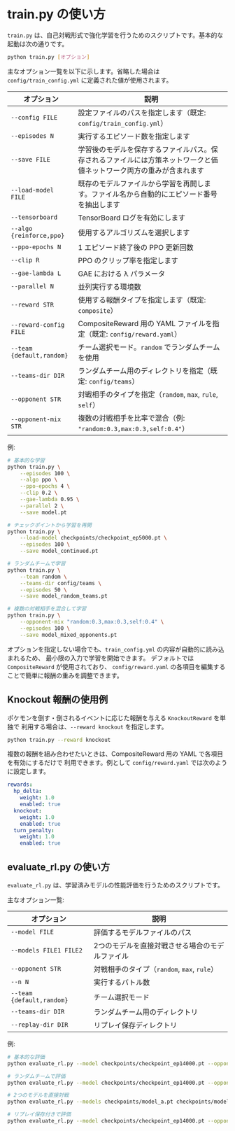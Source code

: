 # train.py の使い方

`train.py` は、自己対戦形式で強化学習を行うためのスクリプトです。基本的な起動は次の通りです。

```bash
python train.py [オプション]
```

主なオプション一覧を以下に示します。省略した場合は `config/train_config.yml` に定義された値が使用されます。

| オプション | 説明 |
|------------|------|
| `--config FILE` | 設定ファイルのパスを指定します（既定: `config/train_config.yml`） |
| `--episodes N` | 実行するエピソード数を指定します |
| `--save FILE` | 学習後のモデルを保存するファイルパス。保存されるファイルには方策ネットワークと価値ネットワーク両方の重みが含まれます |
| `--load-model FILE` | 既存のモデルファイルから学習を再開します。ファイル名から自動的にエピソード番号を抽出します |
| `--tensorboard` | TensorBoard ログを有効にします |
| `--algo {reinforce,ppo}` | 使用するアルゴリズムを選択します |
| `--ppo-epochs N` | 1 エピソード終了後の PPO 更新回数 |
| `--clip R` | PPO のクリップ率を指定します |
| `--gae-lambda L` | GAE における λ パラメータ |
| `--parallel N` | 並列実行する環境数 |
| `--reward STR` | 使用する報酬タイプを指定します（既定: `composite`） |
| `--reward-config FILE` | CompositeReward 用の YAML ファイルを指定（既定: `config/reward.yaml`） |
| `--team {default,random}` | チーム選択モード。`random` でランダムチームを使用 |
| `--teams-dir DIR` | ランダムチーム用のディレクトリを指定（既定: `config/teams`） |
| `--opponent STR` | 対戦相手のタイプを指定（`random`, `max`, `rule`, `self`） |
| `--opponent-mix STR` | 複数の対戦相手を比率で混合（例: `"random:0.3,max:0.3,self:0.4"`） |

例:

```bash
# 基本的な学習
python train.py \
    --episodes 100 \
    --algo ppo \
    --ppo-epochs 4 \
    --clip 0.2 \
    --gae-lambda 0.95 \
    --parallel 2 \
    --save model.pt

# チェックポイントから学習を再開
python train.py \
    --load-model checkpoints/checkpoint_ep5000.pt \
    --episodes 100 \
    --save model_continued.pt

# ランダムチームで学習
python train.py \
    --team random \
    --teams-dir config/teams \
    --episodes 50 \
    --save model_random_teams.pt

# 複数の対戦相手を混合して学習
python train.py \
    --opponent-mix "random:0.3,max:0.3,self:0.4" \
    --episodes 100 \
    --save model_mixed_opponents.pt
```

オプションを指定しない場合でも、`train_config.yml` の内容が自動的に読み込まれるため、
最小限の入力で学習を開始できます。
デフォルトでは `CompositeReward` が使用されており、
`config/reward.yaml` の各項目を編集することで簡単に報酬の重みを調整できます。

## Knockout 報酬の使用例

ポケモンを倒す・倒されるイベントに応じた報酬を与える `KnockoutReward` を単独で
利用する場合は、`--reward knockout` を指定します。

```bash
python train.py --reward knockout
```

複数の報酬を組み合わせたいときは、CompositeReward 用の YAML で各項目を有効にするだけで
利用できます。例として `config/reward.yaml` では次のように設定します。

```yaml
rewards:
  hp_delta:
    weight: 1.0
    enabled: true
  knockout:
    weight: 1.0
    enabled: true
  turn_penalty:
    weight: 1.0
    enabled: true
```

## evaluate_rl.py の使い方

`evaluate_rl.py` は、学習済みモデルの性能評価を行うためのスクリプトです。

主なオプション一覧:

| オプション | 説明 |
|------------|------|
| `--model FILE` | 評価するモデルファイルのパス |
| `--models FILE1 FILE2` | 2つのモデルを直接対戦させる場合のモデルファイル |
| `--opponent STR` | 対戦相手のタイプ（`random`, `max`, `rule`） |
| `--n N` | 実行するバトル数 |
| `--team {default,random}` | チーム選択モード |
| `--teams-dir DIR` | ランダムチーム用のディレクトリ |
| `--replay-dir DIR` | リプレイ保存ディレクトリ |

例:

```bash
# 基本的な評価
python evaluate_rl.py --model checkpoints/checkpoint_ep14000.pt --opponent random --n 10

# ランダムチームで評価
python evaluate_rl.py --model checkpoints/checkpoint_ep14000.pt --opponent rule --team random --n 5

# 2つのモデルを直接対戦
python evaluate_rl.py --models checkpoints/model_a.pt checkpoints/model_b.pt --n 10

# リプレイ保存付きで評価
python evaluate_rl.py --model checkpoints/checkpoint_ep14000.pt --opponent max --team random --replay-dir my_replays --n 3
```
